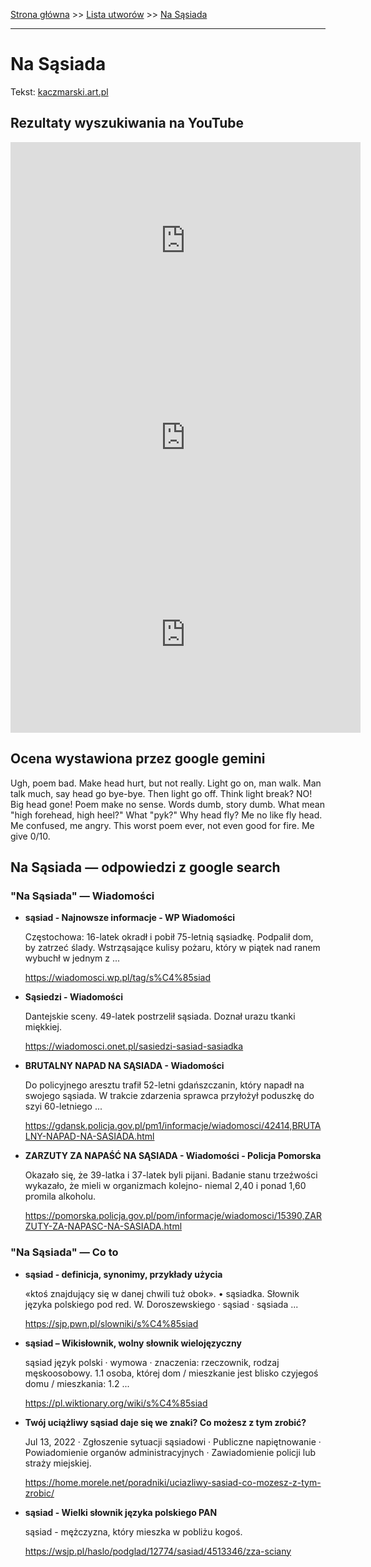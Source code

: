 [Strona główna](../index.md) >> [Lista utworów](../list.md) >> [Na Sąsiada](325.md)

---

# Na Sąsiada

Tekst: [kaczmarski.art.pl](https://www.kaczmarski.art.pl/tworczosc/wiersze/na-sasiada/)

## Rezultaty wyszukiwania na YouTube

<iframe width="560" height="315" src="https://www.youtube.com/embed/atio51Azl3E?si=IdontcarewhotheIRSsendsImnotpayingtaxes" title="YouTube video player" frameborder="0" allow="accelerometer; autoplay; clipboard-write; encrypted-media; gyroscope; picture-in-picture; web-share" referrerpolicy="strict-origin-when-cross-origin" allowfullscreen></iframe>

<iframe width="560" height="315" src="https://www.youtube.com/embed/VtsMVI8Fles?si=IdontcarewhotheIRSsendsImnotpayingtaxes" title="YouTube video player" frameborder="0" allow="accelerometer; autoplay; clipboard-write; encrypted-media; gyroscope; picture-in-picture; web-share" referrerpolicy="strict-origin-when-cross-origin" allowfullscreen></iframe>

<iframe width="560" height="315" src="https://www.youtube.com/embed/2uor6b-oHZo?si=IdontcarewhotheIRSsendsImnotpayingtaxes" title="YouTube video player" frameborder="0" allow="accelerometer; autoplay; clipboard-write; encrypted-media; gyroscope; picture-in-picture; web-share" referrerpolicy="strict-origin-when-cross-origin" allowfullscreen></iframe>

## Ocena wystawiona przez google gemini

Ugh, poem bad. Make head hurt, but not really. Light go on, man walk. Man talk much, say head go bye-bye. Then light go off. Think light break? NO! Big head gone! Poem make no sense. Words dumb, story dumb. What mean "high forehead, high heel?" What "pyk?" Why head fly? Me no like fly head. Me confused, me angry. This worst poem ever, not even good for fire. Me give 0/10.


## Na Sąsiada — odpowiedzi z google search

### "Na Sąsiada" — Wiadomości

- **sąsiad - Najnowsze informacje - WP Wiadomości**

    Częstochowa: 16-latek okradł i pobił 75-letnią sąsiadkę. Podpalił dom, by zatrzeć ślady. Wstrząsające kulisy pożaru, który w piątek nad ranem wybuchł w jednym z ... 

   <https://wiadomosci.wp.pl/tag/s%C4%85siad>
- **Sąsiedzi - Wiadomości**

    Dantejskie sceny. 49-latek postrzelił sąsiada. Doznał urazu tkanki miękkiej. 

   <https://wiadomosci.onet.pl/sasiedzi-sasiad-sasiadka>
- **BRUTALNY NAPAD NA SĄSIADA - Wiadomości**

    Do policyjnego aresztu trafił 52-letni gdańszczanin, który napadł na swojego sąsiada. W trakcie zdarzenia sprawca przyłożył poduszkę do szyi 60-letniego ... 

   <https://gdansk.policja.gov.pl/pm1/informacje/wiadomosci/42414,BRUTALNY-NAPAD-NA-SASIADA.html>
- **ZARZUTY ZA NAPAŚĆ NA SĄSIADA - Wiadomości - Policja Pomorska**

    Okazało się, że 39-latka i 37-latek byli pijani. Badanie stanu trzeźwości wykazało, że mieli w organizmach kolejno- niemal 2,40 i ponad 1,60 promila alkoholu. 

   <https://pomorska.policja.gov.pl/pom/informacje/wiadomosci/15390,ZARZUTY-ZA-NAPASC-NA-SASIADA.html>

### "Na Sąsiada" — Co to

- **sąsiad - definicja, synonimy, przykłady użycia**

    «ktoś znajdujący się w danej chwili tuż obok». • sąsiadka. Słownik języka polskiego pod red. W. Doroszewskiego · sąsiad · sąsiada ... 

   <https://sjp.pwn.pl/slowniki/s%C4%85siad>
- **sąsiad – Wikisłownik, wolny słownik wielojęzyczny**

    sąsiad język polski  · wymowa · znaczenia: rzeczownik, rodzaj męskoosobowy. 1.1 osoba, której dom / mieszkanie jest blisko czyjegoś domu / mieszkania: 1.2 ... 

   <https://pl.wiktionary.org/wiki/s%C4%85siad>
- **Twój uciążliwy sąsiad daje się we znaki? Co możesz z tym zrobić?**

    Jul 13, 2022  ·  Zgłoszenie sytuacji sąsiadowi · Publiczne napiętnowanie · Powiadomienie organów administracyjnych · Zawiadomienie policji lub straży miejskiej. 

   <https://home.morele.net/poradniki/uciazliwy-sasiad-co-mozesz-z-tym-zrobic/>
- **sąsiad - Wielki słownik języka polskiego PAN**

    sąsiad - mężczyzna, który mieszka w pobliżu kogoś. 

   <https://wsjp.pl/haslo/podglad/12774/sasiad/4513346/zza-sciany>

